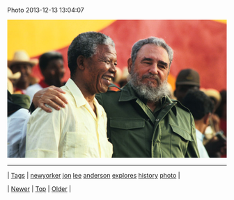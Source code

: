 <!--
title: Photo 2013-12-13 13
date: 2020-06-28T15:27:00.196Z
tags: newyorker, jon, lee, anderson, explores, history, photo
-->


Photo 2013-12-13 13:04:07

![](69876676156-0.jpg)

<!--BOTTOM-POST-NAVIGATION-->
---

| [Tags](tags.md) | [newyorker](tag-newyorker.md) [jon](tag-jon.md) [lee](tag-lee.md) [anderson](tag-anderson.md) [explores](tag-explores.md) [history](tag-history.md) [photo](tag-photo.md) |

| [Newer](69825564025.md) | [Top](index.md) | [Older](69877556251.md) |